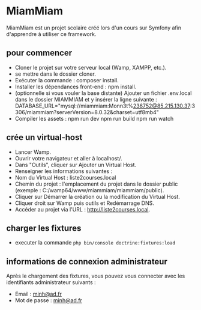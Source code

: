 # MiamMiam

MiamMiam est un projet scolaire créé lors d'un cours sur Symfony afin d'apprendre à utiliser ce framework.

## pour commencer

- Cloner le projet sur votre serveur local (Wamp, XAMPP, etc.).
- se mettre dans le dossier cloner.
- Exécuter la commande : composer install.
- Installer les dépendances front-end : npm install.
- (optionnelle si vous vouler la base distante) Ajouter un fichier .env.local dans le dossier MIAMMIAM et y insérer la ligne suivante :
  DATABASE_URL="mysql://miammiam:Monn3t%236752@85.215.130.37:3306/miammiam?serverVersion=8.0.32&charset=utf8mb4"
- Compiler les assets :
  npm run dev
  npm run build
  npm run watch

## crée un virtual-host

- Lancer Wamp.
- Ouvrir votre navigateur et aller à localhost/.
- Dans "Outils", cliquer sur Ajouter un Virtual Host.
- Renseigner les informations suivantes :
- Nom du Virtual Host : liste2courses.local
- Chemin du projet : l'emplacement du projet dans le dossier public (exemple : C:/wamp64/www/miammiam/miammiam/public).
- Cliquer sur Démarrer la création ou la modification du Virtual Host.
- Cliquer droit sur Wamp puis outils et Redémarrage DNS.
- Accéder au projet via l'URL : http://liste2courses.local.

## charger les fixtures

- executer la commande `php bin/console doctrine:fixtures:load`

## informations de connexion administrateur

Après le chargement des fixtures, vous pouvez vous connecter avec les identifiants administrateur suivants :

- Email : minh@ad.fr
- Mot de passe : minh@ad.fr
